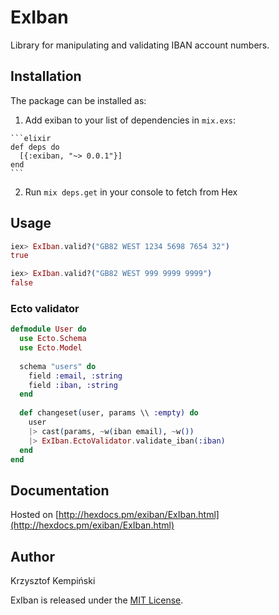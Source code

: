 # ExIban

Library for manipulating and validating IBAN account numbers.

## Installation

The package can be installed as:

  1. Add exiban to your list of dependencies in `mix.exs`:

    ```elixir
    def deps do
      [{:exiban, "~> 0.0.1"}]
    end
    ```

  2. Run `mix deps.get` in your console to fetch from Hex


## Usage

```elixir
iex> ExIban.valid?("GB82 WEST 1234 5698 7654 32")
true

iex> ExIban.valid?("GB82 WEST 999 9999 9999")
false
```
    
### Ecto validator

```elixir
defmodule User do
  use Ecto.Schema
  use Ecto.Model
  
  schema "users" do
    field :email, :string
    field :iban, :string
  end
  
  def changeset(user, params \\ :empty) do
    user
    |> cast(params, ~w(iban email), ~w())
    |> ExIban.EctoValidator.validate_iban(:iban)
  end
end
```

## Documentation
Hosted on [http://hexdocs.pm/exiban/ExIban.html](http://hexdocs.pm/exiban/ExIban.html)

## Author
Krzysztof Kempiński

ExIban is released under the [MIT License](https://github.com/appcues/exsentry/blob/master/LICENSE.txt).
